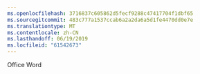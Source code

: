 ```yaml
---
ms.openlocfilehash: 3716837c605862d5fecf9288c47417704f1dbf65
ms.sourcegitcommit: 483c777a1537ccab6a2a2da6a5d1fe4470dd0e7e
ms.translationtype: MT
ms.contentlocale: zh-CN
ms.lasthandoff: 06/19/2019
ms.locfileid: "61542673"
---
```

Office Word